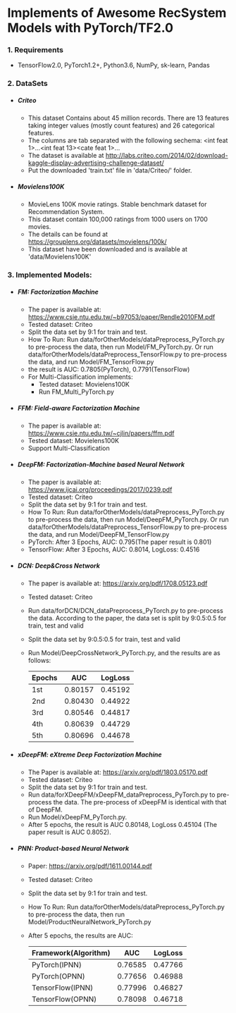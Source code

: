 # Implements of Awesome RecSystem Models with PyTorch/TF2.0


### 1. Requirements
- TensorFlow2.0, PyTorch1.2+, Python3.6, NumPy, sk-learn, Pandas

### 2. DataSets
- ##### Criteo
    - This dataset Contains about 45 million records. There are 13 features taking integer values (mostly count features)
    and 26 categorical features.
    - The columns are tab separated with the following sechema: <label><int feat 1>...<int feat 13><cate feat 1>...<cate feat26>
    - The dataset is available at http://labs.criteo.com/2014/02/download-kaggle-display-advertising-challenge-dataset/
    - Put the downloaded 'train.txt' file in 'data/Criteo/' folder.
- ##### Movielens100K
    - MovieLens 100K movie ratings. Stable benchmark dataset for Recommendation System. 
    - This dataset contain 100,000 ratings from 1000 users on 1700 movies.
    - The details can be found at https://grouplens.org/datasets/movielens/100k/
    - This dataset have been downloaded and is available at 'data/Movielens100K' 
### 3. Implemented Models:
- ##### FM: Factorization Machine
    - The paper is available at: https://www.csie.ntu.edu.tw/~b97053/paper/Rendle2010FM.pdf
    - Tested dataset: Criteo
    - Split the data set by 9:1 for train and test.
    - How To Run:
    Run data/forOtherModels/dataPreprocess_PyTorch.py to pre-process the data, then run Model/FM_PyTorch.py. Or
    run data/forOtherModels/dataPreprocess_TensorFlow.py to pre-process the data, and run Model/FM_TensorFlow.py
    - the result is AUC: 0.7805(PyTorch), 0.7791(TensorFlow)
    - For Multi-Classification implements: 
        - Tested dataset: Movielens100K
        - Run FM_Multi_PyTorch.py
- ##### FFM: Field-aware Factorization Machine
    - The paper is available at: https://www.csie.ntu.edu.tw/~cjlin/papers/ffm.pdf
    - Tested dataset: Movielens100K
    - Support Multi-Classification
- ##### DeepFM: Factorization-Machine based Neural Network
    - The paper is available at: https://www.ijcai.org/proceedings/2017/0239.pdf
    - Tested dataset: Criteo
    - Split the data set by 9:1 for train and test.
    - How To Run:
    Run data/forOtherModels/dataPreprocess_PyTorch.py to pre-process the data, then run Model/DeepFM_PyTorch.py. Or 
    run data/forOtherModels/dataPreprocess_TensorFlow.py to pre-process the data, and run Model/DeepFM_TensorFlow.py 
    - PyTorch: After 3 Epochs, AUC: 0.795(The paper result is 0.801)
    - TensorFlow: After 3 Epochs, AUC: 0.8014, LogLoss: 0.4516
- ##### DCN: Deep&Cross Network
    - The paper is available at: https://arxiv.org/pdf/1708.05123.pdf
    - Tested dataset: Criteo
    - Run data/forDCN/DCN_dataPreprocess_PyTorch.py to pre-process the data. According to the paper, the data set is split by 9:0.5:0.5 for train, test and valid
    - Split the data set by 9:0.5:0.5 for train, test and valid
    - Run Model/DeepCrossNetwork_PyTorch.py, and the results are as follows:
    
        |Epochs|AUC|LogLoss|
        |-----|---|-------|
        |1st|0.80157|0.45192|
        |2nd|0.80430|0.44922|
        |3rd|0.80546|0.44817|
        |4th|0.80639|0.44729|
        |5th|0.80696|0.44678|
- ##### xDeepFM: eXtreme Deep Factorization Machine
    - The Paper is available at: https://arxiv.org/pdf/1803.05170.pdf
    - Tested dataset: Criteo
    - Split the data set by 9:1 for train and test.
    - Run data/forXDeepFM/xDeepFM_dataPreprocess_PyTorch.py to pre-process the data. The pre-process of xDeepFM is identical with
     that of DeepFM.
    - Run Model/xDeepFM_PyTorch.py.
    - After 5 epochs, the result is AUC 0.80148, LogLoss 0.45104 (The paper result is AUC 0.8052).
- ##### PNN: Product-based Neural Network
    - Paper: https://arxiv.org/pdf/1611.00144.pdf
    - Tested dataset: Criteo
    - Split the data set by 9:1 for train and test.
    - How To Run:
    Run data/forOtherModels/dataPreprocess_PyTorch.py to pre-process the data, then run Model/ProductNeuralNetwork_PyTorch.py
    - After 5 epochs, the results are AUC:
    
        |Framework(Algorithm)|AUC|LogLoss|
        |-----|---|-------|
        |PyTorch(IPNN)|0.76585|0.47766|
        |PyTorch(OPNN)|0.77656|0.46988|
        |TensorFlow(IPNN)|0.77996|0.46827|
        |TensorFlow(OPNN)|0.78098|0.46718|